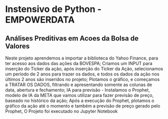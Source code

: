 # Instensivo de Python - EMPOWERDATA

## Análises Preditivas em Acoes da Bolsa de Valores

Neste projeto aprendemos a importar a biblioteca do Yahoo Finance, para ter acesso aos dados das ações da BOVESPA;
Criamos um INPUT para inserção do Ticker da ação, após inserção do Ticker da Ação, selecionamos um período de 2 anos para trazer os dados, e todos os dados da ação nos últimos 2 anos são inseridos no projeto;
Plotamos o gráfico, e começamos a TRATAR OS DADOS, filtrando e apresentando somente as colunas de data, abertura e fechamento;
IA para previsão - Instalamos o Prophet, modelo de IA da META que vamos utilizar para fazer previsão de preço, baseado no histórico da ação;
Após a execução do Prophet, plotamos o gráfico da ação até o momento e também a previsão de preço gerado pelo Prophet,
O Projeto foi executado no Jupyter Notebook
